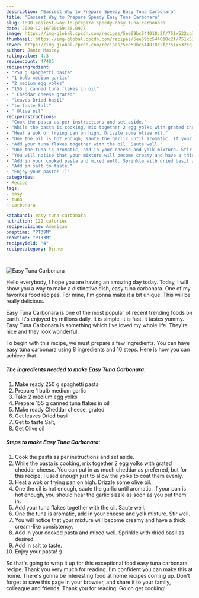 ```yaml
---
description: "Easiest Way to Prepare Speedy Easy Tuna Carbonara"
title: "Easiest Way to Prepare Speedy Easy Tuna Carbonara"
slug: 1890-easiest-way-to-prepare-speedy-easy-tuna-carbonara
date: 2020-12-16T00:59:36.097Z
image: https://img-global.cpcdn.com/recipes/5ee69bc544018c2f/751x532cq70/easy-tuna-carbonara-recipe-main-photo.jpg
thumbnail: https://img-global.cpcdn.com/recipes/5ee69bc544018c2f/751x532cq70/easy-tuna-carbonara-recipe-main-photo.jpg
cover: https://img-global.cpcdn.com/recipes/5ee69bc544018c2f/751x532cq70/easy-tuna-carbonara-recipe-main-photo.jpg
author: Janie Massey
ratingvalue: 4.3
reviewcount: 47485
recipeingredient:
- "250 g spaghetti pasta"
- "1 bulb medium garlic"
- "2 medium egg yolks"
- "155 g canned tuna flakes in oil"
- " Cheddar cheese grated"
- "leaves Dried basil"
- "to taste Salt"
- " Olive oil"
recipeinstructions:
- "Cook the pasta as per instructions and set aside."
- "While the pasta is cooking, mix together 2 egg yolks with grated cheddar cheese. You can put in as much cheddar as preferred, but for this recipe, I used enough just to allow the yolks to coat them evenly."
- "Heat a wok or frying pan on high. Drizzle some olive oil."
- "One the oil is hot enough, saute the garlic until aromatic. If your pan is hot enough, you should hear the garlic sizzle as soon as you put them in."
- "Add your tuna flakes together with the oil. Saute well."
- "One the tuna is aromatic, add in your cheese and yolk mixture. Stir well."
- "You will notice that your mixture will become creamy and have a thick cream-like consistency."
- "Add in your cooked pasta and mixed well. Sprinkle with dried basil as desired."
- "Add in salt to taste."
- "Enjoy your pasta! :)"
categories:
- Recipe
tags:
- easy
- tuna
- carbonara

katakunci: easy tuna carbonara 
nutrition: 122 calories
recipecuisine: American
preptime: "PT39M"
cooktime: "PT33M"
recipeyield: "4"
recipecategory: Dinner

---
```



![Easy Tuna Carbonara](https://img-global.cpcdn.com/recipes/5ee69bc544018c2f/751x532cq70/easy-tuna-carbonara-recipe-main-photo.jpg)

Hello everybody, I hope you are having an amazing day today. Today, I will show you a way to make a distinctive dish, easy tuna carbonara. One of my favorites food recipes. For mine, I'm gonna make it a bit unique. This will be really delicious.



Easy Tuna Carbonara is one of the most popular of recent trending foods on earth. It's enjoyed by millions daily. It is simple, it is fast, it tastes yummy. Easy Tuna Carbonara is something which I've loved my whole life. They're nice and they look wonderful.


To begin with this recipe, we must prepare a few ingredients. You can have easy tuna carbonara using 8 ingredients and 10 steps. Here is how you can achieve that.

<!--inarticleads1-->

##### The ingredients needed to make Easy Tuna Carbonara:

1. Make ready 250 g spaghetti pasta
1. Prepare 1 bulb medium garlic
1. Take 2 medium egg yolks
1. Prepare 155 g canned tuna flakes in oil
1. Make ready  Cheddar cheese, grated
1. Get leaves Dried basil
1. Get to taste Salt,
1. Get  Olive oil




<!--inarticleads2-->

##### Steps to make Easy Tuna Carbonara:

1. Cook the pasta as per instructions and set aside.
1. While the pasta is cooking, mix together 2 egg yolks with grated cheddar cheese. You can put in as much cheddar as preferred, but for this recipe, I used enough just to allow the yolks to coat them evenly.
1. Heat a wok or frying pan on high. Drizzle some olive oil.
1. One the oil is hot enough, saute the garlic until aromatic. If your pan is hot enough, you should hear the garlic sizzle as soon as you put them in.
1. Add your tuna flakes together with the oil. Saute well.
1. One the tuna is aromatic, add in your cheese and yolk mixture. Stir well.
1. You will notice that your mixture will become creamy and have a thick cream-like consistency.
1. Add in your cooked pasta and mixed well. Sprinkle with dried basil as desired.
1. Add in salt to taste.
1. Enjoy your pasta! :)




So that's going to wrap it up for this exceptional food easy tuna carbonara recipe. Thank you very much for reading. I'm confident you can make this at home. There's gonna be interesting food at home recipes coming up. Don't forget to save this page in your browser, and share it to your family, colleague and friends. Thank you for reading. Go on get cooking!
